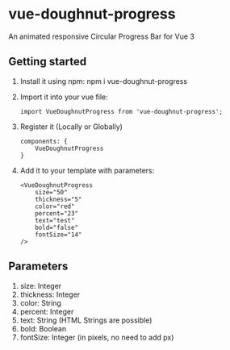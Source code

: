 # vue-doughnut-progress
An animated responsive Circular Progress Bar for Vue 3

## Getting started
1. Install it using npm: npm i vue-doughnut-progress
2. Import it into your vue file:

    ```
    import VueDoughnutProgress from 'vue-doughnut-progress';
    ```
3. Register it (Locally or Globally)

    ```
    components: {
        VueDoughnutProgress
    }
    ```

4. Add it to your template with parameters:
    
    ```
    <VueDoughnutProgress
        size="50"
        thickness="5"
        color="red"
        percent="23"
        text="test"
        bold="false"
        fontSize="14" 
    />
    ```

## Parameters

1. size:            Integer
2. thickness:       Integer
3. color:           String
4. percent:         Integer
5. text:            String (HTML Strings are possible)
6. bold:            Boolean
7. fontSize:        Integer (in pixels, no need to add px)